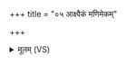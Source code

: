 +++
title = "०५ आक्ष्वैकं मणिमेकम्"

+++
<details><summary>मूलम् (VS)</summary>

आक्ष्वैकं॑ म॒णिमेकं॑ कृणुष्व स्ना॒ह्येके॒ना पि॒बैक॑मेषाम्। चतु॑र्वीरं नैरृ॒तेभ्य॑श्च॒तुर्भ्यो॒ ग्राह्या॑ ब॒न्धेभ्यः॒ परि॑ पात्व॒स्मान् ॥
</details>